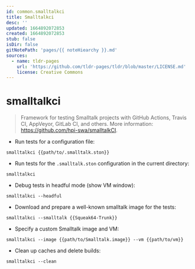 ```yaml
---
id: common.smalltalkci
title: Smalltalkci
desc: ''
updated: 1664892072853
created: 1664892072853
stub: false
isDir: false
gitNotePath: 'pages/{{ noteHiearchy }}.md'
sources:
  - name: tldr-pages
    url: 'https://github.com/tldr-pages/tldr/blob/master/LICENSE.md'
    license: Creative Commons
---
```

# smalltalkci

> Framework for testing Smalltalk projects with GitHub Actions, Travis CI, AppVeyor, GitLab CI, and others.
> More information: <https://github.com/hpi-swa/smalltalkCI>.

- Run tests for a configuration file:

`smalltalkci {{path/to/.smalltalk.ston}}`

- Run tests for the `.smalltalk.ston` configuration in the current directory:

`smalltalkci`

- Debug tests in headful mode (show VM window):

`smalltalkci --headful`

- Download and prepare a well-known smalltalk image for the tests:

`smalltalkci --smalltalk {{Squeak64-Trunk}}`

- Specify a custom Smalltalk image and VM:

`smalltalkci --image {{path/to/Smalltalk.image}} --vm {{path/to/vm}}`

- Clean up caches and delete builds:

`smalltalkci --clean`


